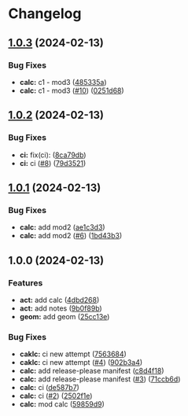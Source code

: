 # Changelog

## [1.0.3](https://github.com/dscpd-public-org/playground/compare/v1.0.2...v1.0.3) (2024-02-13)


### Bug Fixes

* **calc:** c1 - mod3 ([485335a](https://github.com/dscpd-public-org/playground/commit/485335a6b43eca649560e3dfc22a4034d38c6672))
* **calc:** c1 - mod3 ([#10](https://github.com/dscpd-public-org/playground/issues/10)) ([0251d68](https://github.com/dscpd-public-org/playground/commit/0251d685f113d323d36a12a99a896924ed72f0be))

## [1.0.2](https://github.com/dscpd-public-org/playground/compare/v1.0.1...v1.0.2) (2024-02-13)


### Bug Fixes

* **ci:** fix(ci):  ([8ca79db](https://github.com/dscpd-public-org/playground/commit/8ca79dbafa2acfd496ebaaf72684a04ef04fa6fd))
* **ci:** ci ([#8](https://github.com/dscpd-public-org/playground/issues/8)) ([79d3521](https://github.com/dscpd-public-org/playground/commit/79d352190b35bf68efc970fbd8ed36a5ba470c48))

## [1.0.1](https://github.com/dscpd-public-org/playground/compare/v1.0.0...v1.0.1) (2024-02-13)


### Bug Fixes

* **calc:** add mod2 ([ae1c3d3](https://github.com/dscpd-public-org/playground/commit/ae1c3d34981c9b6bb6194a080fbe64adba03735f))
* **calc:** add mod2 ([#6](https://github.com/dscpd-public-org/playground/issues/6)) ([1bd43b3](https://github.com/dscpd-public-org/playground/commit/1bd43b39866c359beaf58ddea0427099c1eeea1c))

## 1.0.0 (2024-02-13)


### Features

* **act:** add calc ([4dbd268](https://github.com/dscpd-public-org/playground/commit/4dbd268f23cf287b58b03db0527b13962e617ae2))
* **act:** add notes ([9b0f89b](https://github.com/dscpd-public-org/playground/commit/9b0f89b4d1fb85ecc76bd5e5d970330192a76fec))
* **geom:** add geom ([25cc13e](https://github.com/dscpd-public-org/playground/commit/25cc13eee3173643694a624ae939b3d533bd1430))


### Bug Fixes

* **caklc:** ci new attempt ([7563684](https://github.com/dscpd-public-org/playground/commit/75636844c45e7fb1872645d11fe71de52e22e1b4))
* **caklc:** ci new attempt ([#4](https://github.com/dscpd-public-org/playground/issues/4)) ([902b3a4](https://github.com/dscpd-public-org/playground/commit/902b3a421cd847a33332502783e2ef8ddff11150))
* **calc:** add release-please manifest ([c8d4f18](https://github.com/dscpd-public-org/playground/commit/c8d4f18a90e2a2ab2983fce6efbc343640a8a37e))
* **calc:** add release-please manifest ([#3](https://github.com/dscpd-public-org/playground/issues/3)) ([71ccb6d](https://github.com/dscpd-public-org/playground/commit/71ccb6da147477898263a01948fe897375230818))
* **calc:** ci ([de587b7](https://github.com/dscpd-public-org/playground/commit/de587b715d8ad64c3d6d006de63ed2076071603a))
* **calc:** ci ([#2](https://github.com/dscpd-public-org/playground/issues/2)) ([2502f1e](https://github.com/dscpd-public-org/playground/commit/2502f1ebef18d6b398ac3589defd81026d1f6cd7))
* **calc:** mod calc ([59859d9](https://github.com/dscpd-public-org/playground/commit/59859d9642f15983191a7d5f0e725faf5a4304b5))
